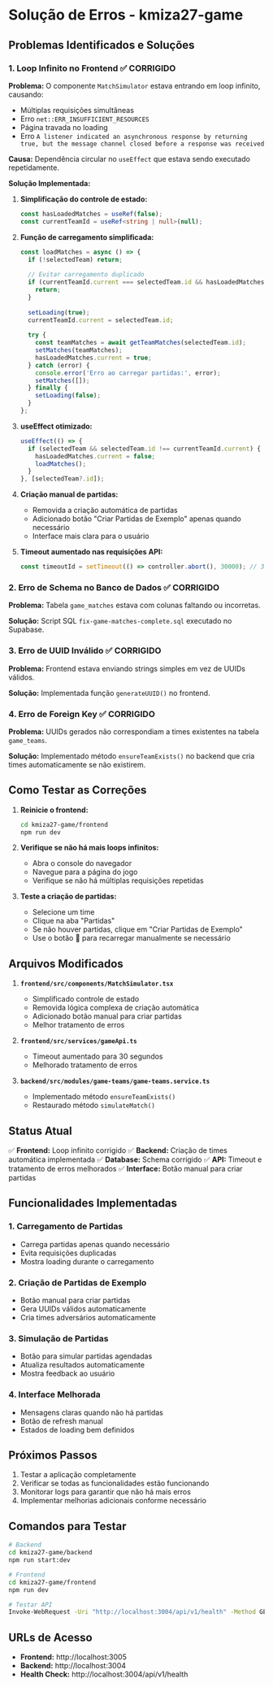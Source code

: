 # Solução de Erros - kmiza27-game

## Problemas Identificados e Soluções

### 1. Loop Infinito no Frontend ✅ CORRIGIDO

**Problema:** O componente `MatchSimulator` estava entrando em loop infinito, causando:
- Múltiplas requisições simultâneas
- Erro `net::ERR_INSUFFICIENT_RESOURCES`
- Página travada no loading
- Erro `A listener indicated an asynchronous response by returning true, but the message channel closed before a response was received`

**Causa:** Dependência circular no `useEffect` que estava sendo executado repetidamente.

**Solução Implementada:**
1. **Simplificação do controle de estado:**
   ```typescript
   const hasLoadedMatches = useRef(false);
   const currentTeamId = useRef<string | null>(null);
   ```

2. **Função de carregamento simplificada:**
   ```typescript
   const loadMatches = async () => {
     if (!selectedTeam) return;
     
     // Evitar carregamento duplicado
     if (currentTeamId.current === selectedTeam.id && hasLoadedMatches.current) {
       return;
     }
     
     setLoading(true);
     currentTeamId.current = selectedTeam.id;
     
     try {
       const teamMatches = await getTeamMatches(selectedTeam.id);
       setMatches(teamMatches);
       hasLoadedMatches.current = true;
     } catch (error) {
       console.error('Erro ao carregar partidas:', error);
       setMatches([]);
     } finally {
       setLoading(false);
     }
   };
   ```

3. **useEffect otimizado:**
   ```typescript
   useEffect(() => {
     if (selectedTeam && selectedTeam.id !== currentTeamId.current) {
       hasLoadedMatches.current = false;
       loadMatches();
     }
   }, [selectedTeam?.id]);
   ```

4. **Criação manual de partidas:**
   - Removida a criação automática de partidas
   - Adicionado botão "Criar Partidas de Exemplo" apenas quando necessário
   - Interface mais clara para o usuário

5. **Timeout aumentado nas requisições API:**
   ```typescript
   const timeoutId = setTimeout(() => controller.abort(), 30000); // 30 segundos
   ```

### 2. Erro de Schema no Banco de Dados ✅ CORRIGIDO

**Problema:** Tabela `game_matches` estava com colunas faltando ou incorretas.

**Solução:** Script SQL `fix-game-matches-complete.sql` executado no Supabase.

### 3. Erro de UUID Inválido ✅ CORRIGIDO

**Problema:** Frontend estava enviando strings simples em vez de UUIDs válidos.

**Solução:** Implementada função `generateUUID()` no frontend.

### 4. Erro de Foreign Key ✅ CORRIGIDO

**Problema:** UUIDs gerados não correspondiam a times existentes na tabela `game_teams`.

**Solução:** Implementado método `ensureTeamExists()` no backend que cria times automaticamente se não existirem.

## Como Testar as Correções

1. **Reinicie o frontend:**
   ```bash
   cd kmiza27-game/frontend
   npm run dev
   ```

2. **Verifique se não há mais loops infinitos:**
   - Abra o console do navegador
   - Navegue para a página do jogo
   - Verifique se não há múltiplas requisições repetidas

3. **Teste a criação de partidas:**
   - Selecione um time
   - Clique na aba "Partidas"
   - Se não houver partidas, clique em "Criar Partidas de Exemplo"
   - Use o botão 🔄 para recarregar manualmente se necessário

## Arquivos Modificados

1. **`frontend/src/components/MatchSimulator.tsx`**
   - Simplificado controle de estado
   - Removida lógica complexa de criação automática
   - Adicionado botão manual para criar partidas
   - Melhor tratamento de erros

2. **`frontend/src/services/gameApi.ts`**
   - Timeout aumentado para 30 segundos
   - Melhorado tratamento de erros

3. **`backend/src/modules/game-teams/game-teams.service.ts`**
   - Implementado método `ensureTeamExists()`
   - Restaurado método `simulateMatch()`

## Status Atual

✅ **Frontend:** Loop infinito corrigido
✅ **Backend:** Criação de times automática implementada
✅ **Database:** Schema corrigido
✅ **API:** Timeout e tratamento de erros melhorados
✅ **Interface:** Botão manual para criar partidas

## Funcionalidades Implementadas

### 1. **Carregamento de Partidas**
- Carrega partidas apenas quando necessário
- Evita requisições duplicadas
- Mostra loading durante o carregamento

### 2. **Criação de Partidas de Exemplo**
- Botão manual para criar partidas
- Gera UUIDs válidos automaticamente
- Cria times adversários automaticamente

### 3. **Simulação de Partidas**
- Botão para simular partidas agendadas
- Atualiza resultados automaticamente
- Mostra feedback ao usuário

### 4. **Interface Melhorada**
- Mensagens claras quando não há partidas
- Botão de refresh manual
- Estados de loading bem definidos

## Próximos Passos

1. Testar a aplicação completamente
2. Verificar se todas as funcionalidades estão funcionando
3. Monitorar logs para garantir que não há mais erros
4. Implementar melhorias adicionais conforme necessário

## Comandos para Testar

```bash
# Backend
cd kmiza27-game/backend
npm run start:dev

# Frontend
cd kmiza27-game/frontend
npm run dev

# Testar API
Invoke-WebRequest -Uri "http://localhost:3004/api/v1/health" -Method GET
```

## URLs de Acesso

- **Frontend:** http://localhost:3005
- **Backend:** http://localhost:3004
- **Health Check:** http://localhost:3004/api/v1/health 
